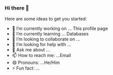 ### Hi there 👋

<!--
**SimonKendrick/SimonKendrick** is a ✨ _special_ ✨ repository because its `README.md` (this file) appears on your GitHub profile.
-->

Here are some ideas to get you started:

- 🔭 I’m currently working on ... This profile page
- 🌱 I’m currently learning ... Databases
- 👯 I’m looking to collaborate on ... 
- 🤔 I’m looking for help with ... 
- 💬 Ask me about ... 
- 📫 How to reach me: ...Email
- 😄 Pronouns: ...He/Him
- ⚡ Fun fact: ... 

